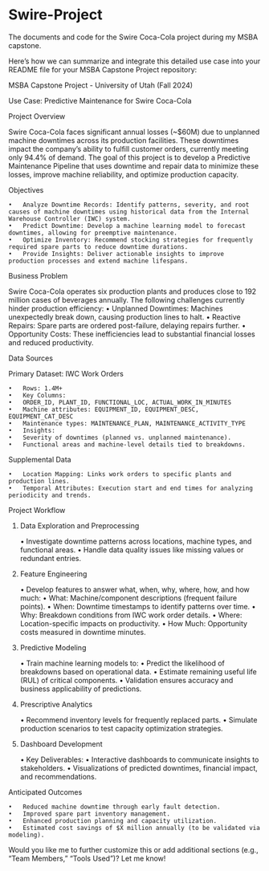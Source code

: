 # Swire-Project
The documents and code for the Swire Coca-Cola project during my MSBA capstone.

Here’s how we can summarize and integrate this detailed use case into your README file for your MSBA Capstone Project repository:

MSBA Capstone Project - University of Utah (Fall 2024)

Use Case: Predictive Maintenance for Swire Coca-Cola

Project Overview

Swire Coca-Cola faces significant annual losses (~$60M) due to unplanned machine downtimes across its production facilities. These downtimes impact the company’s ability to fulfill customer orders, currently meeting only 94.4% of demand. The goal of this project is to develop a Predictive Maintenance Pipeline that uses downtime and repair data to minimize these losses, improve machine reliability, and optimize production capacity.

Objectives

	•	Analyze Downtime Records: Identify patterns, severity, and root causes of machine downtimes using historical data from the Internal Warehouse Controller (IWC) system.
	•	Predict Downtime: Develop a machine learning model to forecast downtimes, allowing for preemptive maintenance.
	•	Optimize Inventory: Recommend stocking strategies for frequently required spare parts to reduce downtime durations.
	•	Provide Insights: Deliver actionable insights to improve production processes and extend machine lifespans.

Business Problem

Swire Coca-Cola operates six production plants and produces close to 192 million cases of beverages annually. The following challenges currently hinder production efficiency:
	•	Unplanned Downtimes: Machines unexpectedly break down, causing production lines to halt.
	•	Reactive Repairs: Spare parts are ordered post-failure, delaying repairs further.
	•	Opportunity Costs: These inefficiencies lead to substantial financial losses and reduced productivity.

Data Sources

Primary Dataset: IWC Work Orders

	•	Rows: 1.4M+
	•	Key Columns:
	•	ORDER_ID, PLANT_ID, FUNCTIONAL_LOC, ACTUAL_WORK_IN_MINUTES
	•	Machine attributes: EQUIPMENT_ID, EQUIPMENT_DESC, EQUIPMENT_CAT_DESC
	•	Maintenance types: MAINTENANCE_PLAN, MAINTENANCE_ACTIVITY_TYPE
	•	Insights:
	•	Severity of downtimes (planned vs. unplanned maintenance).
	•	Functional areas and machine-level details tied to breakdowns.

Supplemental Data

	•	Location Mapping: Links work orders to specific plants and production lines.
	•	Temporal Attributes: Execution start and end times for analyzing periodicity and trends.

Project Workflow

1. Data Exploration and Preprocessing

	•	Investigate downtime patterns across locations, machine types, and functional areas.
	•	Handle data quality issues like missing values or redundant entries.

2. Feature Engineering

	•	Develop features to answer what, when, why, where, how, and how much:
	•	What: Machine/component descriptions (frequent failure points).
	•	When: Downtime timestamps to identify patterns over time.
	•	Why: Breakdown conditions from IWC work order details.
	•	Where: Location-specific impacts on productivity.
	•	How Much: Opportunity costs measured in downtime minutes.

3. Predictive Modeling

	•	Train machine learning models to:
	•	Predict the likelihood of breakdowns based on operational data.
	•	Estimate remaining useful life (RUL) of critical components.
	•	Validation ensures accuracy and business applicability of predictions.

4. Prescriptive Analytics

	•	Recommend inventory levels for frequently replaced parts.
	•	Simulate production scenarios to test capacity optimization strategies.

5. Dashboard Development

	•	Key Deliverables:
	•	Interactive dashboards to communicate insights to stakeholders.
	•	Visualizations of predicted downtimes, financial impact, and recommendations.

Anticipated Outcomes

	•	Reduced machine downtime through early fault detection.
	•	Improved spare part inventory management.
	•	Enhanced production planning and capacity utilization.
	•	Estimated cost savings of $X million annually (to be validated via modeling).

Would you like me to further customize this or add additional sections (e.g., “Team Members,” “Tools Used”)? Let me know!

